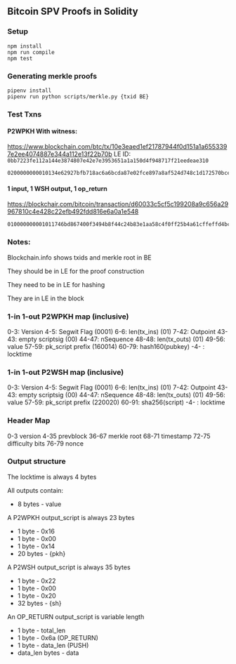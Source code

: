 ## Bitcoin SPV Proofs in Solidity

### Setup
```
npm install
npm run compile
npm test
```

### Generating merkle proofs

```
pipenv install
pipenv run python scripts/merkle.py {txid BE}
```

### Test Txns

#### P2WPKH With witness:
https://www.blockchain.com/btc/tx/10e3eaed1ef21787944f0d151a1a6553397e2ee4074887e344a112e13f22b70b
LE ID: `0bb7223fe112a144e3874807e42e7e3953651a1a150d4f948717f21eedeae310`
```
0200000000010134e62927bfb718ac6a6bcda87e02fce897a8af524d748c1d172570bce3a7b11a00000000008004000001145c92000000000016001486a92a3c9bd01ed7d9844c842295ccd29bbef467034730440220115db53ebdb1ad3a47399a55a246101fb234e2487a09d509df7d56da91aa8a83022021f90d37e65c457890dbddbe6f1cb60af90541ff539782aa69f846fd0c4b0d1f01004d632102302a34a02288ae9cb62d5f099b78b463124f108b4140e9c2c9657e223419d45267028004b2752102ecc5b51c462ee2ecf47e1ef67e73e884f5f539c779fdc779c7a90615a659a30e68ac00000000
```

#### 1 input, 1 WSH output, 1 op_return
https://blockchair.com/bitcoin/transaction/d60033c5cf5c199208a9c656a29967810c4e428c22efb492fdd816e6a0a1e548
```
010000000001011746bd867400f3494b8f44c24b83e1aa58c4f0ff25b4a61cffeffd4bc0f9ba300000000000ffffffff024897070000000000220020a4333e5612ab1a1043b25755c89b16d55184a42f81799e623e6bc39db8539c180000000000000000166a14edb1b5c2f39af0fec151732585b1049b07895211024730440220276e0ec78028582054d86614c65bc4bf85ff5710b9d3a248ca28dd311eb2fa6802202ec950dd2a8c9435ff2d400cc45d7a4854ae085f49e05cc3f503834546d410de012103732783eef3af7e04d3af444430a629b16a9261e4025f52bf4d6d026299c37c7400000000
```

### Notes:
Blockchain.info shows txids and merkle root in BE

They should be in LE for the proof construction

They need to be in LE for hashing

They are in LE in the block

### 1-in 1-out P2WPKH map (inclusive)
0-3: Version
4-5: Segwit Flag (0001)
6-6: len(tx_ins) (01)
7-42: Outpoint
43-43: empty scriptsig (00)
44-47: nSequence
48-48: len(tx_outs) (01)
49-56: value
57-59: pk_script prefix (160014)
60-79: hash160(pubkey)
-4- : locktime

### 1-in 1-out P2WSH map (inclusive)
0-3: Version
4-5: Segwit Flag (0001)
6-6: len(tx_ins) (01)
7-42: Outpoint
43-43: empty scriptsig (00)
44-47: nSequence
48-48: len(tx_outs) (01)
49-56: value
57-59: pk_script prefix (220020)
60-91: sha256(script)
-4- : locktime

### Header Map
0-3 version
4-35 prevblock
36-67 merkle root
68-71 timestamp
72-75 difficulty bits
76-79 nonce

### Output structure

The locktime is always 4 bytes

All outputs contain:
* 8 bytes - value

A P2WPKH output_script is always 23 bytes
* 1 byte - 0x16
* 1 byte - 0x00
* 1 byte - 0x14
* 20 bytes - {pkh}

A P2WSH output_script is always 35 bytes
* 1 byte - 0x22
* 1 byte - 0x00
* 1 byte - 0x20
* 32 bytes - {sh}

An OP_RETURN output_script is variable length
* 1 byte - total_len
* 1 byte - 0x6a         (OP_RETURN)
* 1 byte - data_len     (PUSH)
* data_len bytes - data

